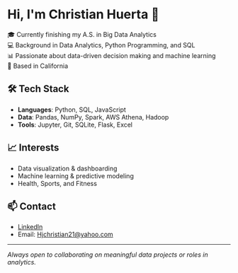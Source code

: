 # Hi, I'm Christian Huerta 👋

🎓 Currently finishing my A.S. in Big Data Analytics  
💻 Background in Data Analytics, Python Programming, and SQL  
📊 Passionate about data-driven decision making and machine learning  
📍 Based in California

## 🛠️ Tech Stack
- **Languages**: Python, SQL, JavaScript
- **Data**: Pandas, NumPy, Spark, AWS Athena, Hadoop
- **Tools**: Jupyter, Git, SQLite, Flask, Excel

## 📈 Interests
- Data visualization & dashboarding  
- Machine learning & predictive modeling  
- Health, Sports, and Fitness

## 📫 Contact
- [LinkedIn](https://www.linkedin.com/in/christian-huerta-895694320/)  
- Email: Hjchristian21@yahoo.com  

---

*Always open to collaborating on meaningful data projects or roles in analytics.*

